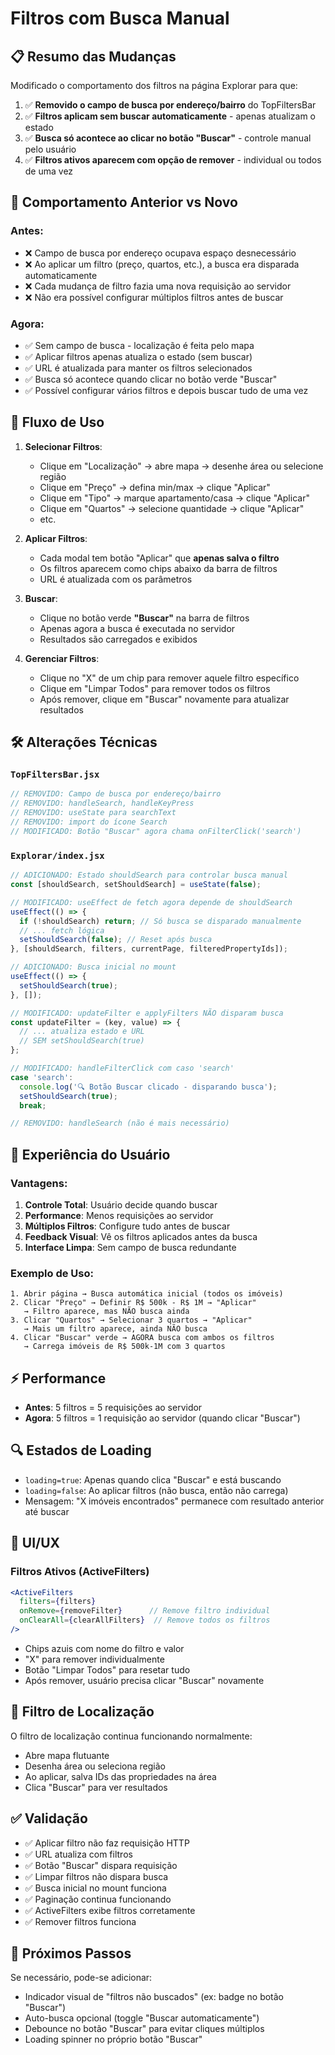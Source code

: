 # Filtros com Busca Manual

## 📋 Resumo das Mudanças

Modificado o comportamento dos filtros na página Explorar para que:

1. ✅ **Removido o campo de busca por endereço/bairro** do TopFiltersBar
2. ✅ **Filtros aplicam sem buscar automaticamente** - apenas atualizam o estado
3. ✅ **Busca só acontece ao clicar no botão "Buscar"** - controle manual pelo usuário
4. ✅ **Filtros ativos aparecem com opção de remover** - individual ou todos de uma vez

## 🔄 Comportamento Anterior vs Novo

### Antes:
- ❌ Campo de busca por endereço ocupava espaço desnecessário
- ❌ Ao aplicar um filtro (preço, quartos, etc.), a busca era disparada automaticamente
- ❌ Cada mudança de filtro fazia uma nova requisição ao servidor
- ❌ Não era possível configurar múltiplos filtros antes de buscar

### Agora:
- ✅ Sem campo de busca - localização é feita pelo mapa
- ✅ Aplicar filtros apenas atualiza o estado (sem buscar)
- ✅ URL é atualizada para manter os filtros selecionados
- ✅ Busca só acontece quando clicar no botão verde "Buscar"
- ✅ Possível configurar vários filtros e depois buscar tudo de uma vez

## 🎯 Fluxo de Uso

1. **Selecionar Filtros**:
   - Clique em "Localização" → abre mapa → desenhe área ou selecione região
   - Clique em "Preço" → defina min/max → clique "Aplicar"
   - Clique em "Tipo" → marque apartamento/casa → clique "Aplicar"
   - Clique em "Quartos" → selecione quantidade → clique "Aplicar"
   - etc.

2. **Aplicar Filtros**:
   - Cada modal tem botão "Aplicar" que **apenas salva o filtro**
   - Os filtros aparecem como chips abaixo da barra de filtros
   - URL é atualizada com os parâmetros

3. **Buscar**:
   - Clique no botão verde **"Buscar"** na barra de filtros
   - Apenas agora a busca é executada no servidor
   - Resultados são carregados e exibidos

4. **Gerenciar Filtros**:
   - Clique no "X" de um chip para remover aquele filtro específico
   - Clique em "Limpar Todos" para remover todos os filtros
   - Após remover, clique em "Buscar" novamente para atualizar resultados

## 🛠️ Alterações Técnicas

### `TopFiltersBar.jsx`
```javascript
// REMOVIDO: Campo de busca por endereço/bairro
// REMOVIDO: handleSearch, handleKeyPress
// REMOVIDO: useState para searchText
// REMOVIDO: import do ícone Search
// MODIFICADO: Botão "Buscar" agora chama onFilterClick('search')
```

### `Explorar/index.jsx`
```javascript
// ADICIONADO: Estado shouldSearch para controlar busca manual
const [shouldSearch, setShouldSearch] = useState(false);

// MODIFICADO: useEffect de fetch agora depende de shouldSearch
useEffect(() => {
  if (!shouldSearch) return; // Só busca se disparado manualmente
  // ... fetch lógica
  setShouldSearch(false); // Reset após busca
}, [shouldSearch, filters, currentPage, filteredPropertyIds]);

// ADICIONADO: Busca inicial no mount
useEffect(() => {
  setShouldSearch(true);
}, []);

// MODIFICADO: updateFilter e applyFilters NÃO disparam busca
const updateFilter = (key, value) => {
  // ... atualiza estado e URL
  // SEM setShouldSearch(true)
};

// MODIFICADO: handleFilterClick com caso 'search'
case 'search':
  console.log('🔍 Botão Buscar clicado - disparando busca');
  setShouldSearch(true);
  break;

// REMOVIDO: handleSearch (não é mais necessário)
```

## 📱 Experiência do Usuário

### Vantagens:
1. **Controle Total**: Usuário decide quando buscar
2. **Performance**: Menos requisições ao servidor
3. **Múltiplos Filtros**: Configure tudo antes de buscar
4. **Feedback Visual**: Vê os filtros aplicados antes da busca
5. **Interface Limpa**: Sem campo de busca redundante

### Exemplo de Uso:
```
1. Abrir página → Busca automática inicial (todos os imóveis)
2. Clicar "Preço" → Definir R$ 500k - R$ 1M → "Aplicar"
   → Filtro aparece, mas NÃO busca ainda
3. Clicar "Quartos" → Selecionar 3 quartos → "Aplicar"
   → Mais um filtro aparece, ainda NÃO busca
4. Clicar "Buscar" verde → AGORA busca com ambos os filtros
   → Carrega imóveis de R$ 500k-1M com 3 quartos
```

## ⚡ Performance

- **Antes**: 5 filtros = 5 requisições ao servidor
- **Agora**: 5 filtros = 1 requisição ao servidor (quando clicar "Buscar")

## 🔍 Estados de Loading

- `loading=true`: Apenas quando clica "Buscar" e está buscando
- `loading=false`: Ao aplicar filtros (não busca, então não carrega)
- Mensagem: "X imóveis encontrados" permanece com resultado anterior até buscar

## 🎨 UI/UX

### Filtros Ativos (ActiveFilters)
```jsx
<ActiveFilters
  filters={filters}
  onRemove={removeFilter}      // Remove filtro individual
  onClearAll={clearAllFilters}  // Remove todos os filtros
/>
```

- Chips azuis com nome do filtro e valor
- "X" para remover individualmente
- Botão "Limpar Todos" para resetar tudo
- Após remover, usuário precisa clicar "Buscar" novamente

## 📍 Filtro de Localização

O filtro de localização continua funcionando normalmente:
- Abre mapa flutuante
- Desenha área ou seleciona região
- Ao aplicar, salva IDs das propriedades na área
- Clica "Buscar" para ver resultados

## ✅ Validação

- ✅ Aplicar filtro não faz requisição HTTP
- ✅ URL atualiza com filtros
- ✅ Botão "Buscar" dispara requisição
- ✅ Limpar filtros não dispara busca
- ✅ Busca inicial no mount funciona
- ✅ Paginação continua funcionando
- ✅ ActiveFilters exibe filtros corretamente
- ✅ Remover filtros funciona

## 🚀 Próximos Passos

Se necessário, pode-se adicionar:
- Indicador visual de "filtros não buscados" (ex: badge no botão "Buscar")
- Auto-busca opcional (toggle "Buscar automaticamente")
- Debounce no botão "Buscar" para evitar cliques múltiplos
- Loading spinner no próprio botão "Buscar"
